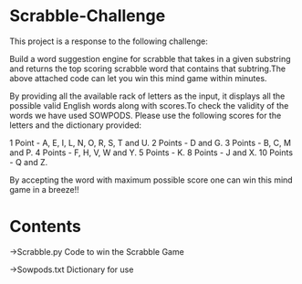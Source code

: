 # Scrabble-Challenge 
This project is a response to the following challenge:

Build a word suggestion engine for scrabble that takes in a given substring and returns the top scoring scrabble word that contains that subtring.The above attached code can let you win this mind game within minutes.

By providing all the available rack of letters as the input, it displays all the possible valid English words along with scores.To check the validity of the words we have used SOWPODS.
Please use the following scores for the letters and the dictionary provided: 

1 Point   - A, E, I, L, N, O, R, S, T and U.
2 Points  - D and G.
3 Points  - B, C, M and P.
4 Points  - F, H, V, W and Y.
5 Points  - K.
8 Points  - J and X.
10 Points - Q and Z.

By accepting the word with maximum possible score one can win this mind game in a breeze!!

# Contents
->Scrabble.py
  Code to win the Scrabble Game

->Sowpods.txt
  Dictionary for use
  

